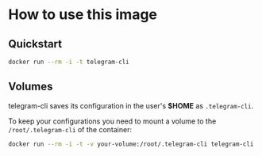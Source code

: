 # How to use this image

## Quickstart

```sh
docker run --rm -i -t telegram-cli
```

## Volumes

telegram-cli saves its configuration in the user's **$HOME** as `.telegram-cli`.

To keep your configurations you need to mount a volume to the `/root/.telegram-cli` of the container:

```sh
docker run --rm -i -t -v your-volume:/root/.telegram-cli telegram-cli
```

